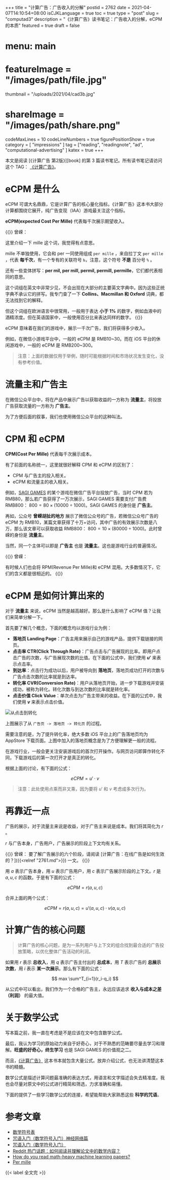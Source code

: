 +++
title = "计算广告：广告收入的分解"
postid = 2762
date = 2021-04-07T14:10:54+08:00
isCJKLanguage = true
toc = true
type = "post"
slug = "computad3"
description = "《计算广告》读书笔记：广告收入的分解，eCPM 的本质"
featured = true
draft = false
# menu: main
# featureImage = "/images/path/file.jpg"
thumbnail = "/uploads/2021/04/cad3b.jpg"
# shareImage = "/images/path/share.png"
codeMaxLines = 10
codeLineNumbers = true
figurePositionShow = true
category = [ "impressions" ]
tag = ["reading", "readingnote", "ad", "computational-advertising" ]
katex = true
+++

本文是阅读 [《计算广告 第2版》][book] 的第 3 篇读书笔记。所有读书笔记请访问这个 TAG： [《计算广告》](/tag/computational-advertising/)。

# eCPM 是什么

eCPM 可谓大名鼎鼎，它是计算广告的核心量化指标。《计算广告》这本书大部分计算都围绕它展开，纯广告变现（IAA）游戏最关注这个指标。

**eCPM(expected Cost Per Mille)** 代表每千次展示期望收入。

{{<alert>}}
曾嵘：

这里介绍一下 mille 这个词，我觉得有点意思。

mille 不单独使用，它会和 per 一同使用组成 `per mille` ，来自拉丁文 `per mīlle` ，代表 **每千次**，有一个专有的关联符号 `‰`，注意，这个符号 **不是** 百分号 `%` 。

还有一些变体拼写：**per mil, per mill, permil, permill, permille**，它们都代表相同的意思。

这个词组在英文中非常少见，不会出现在大部分的主要英文字典中。因为这些正统字典不承认它的拼写。我专门查了一下 **Collins、Macmillan 和 Oxford** 词典，都无法找到它的解释。

但这个词组在欧洲语言中很常用，一般用于表达 **小于 1%** 的数字，例如血液中的酒精浓度。但在英语国家中，一般使用百分比来表达同样的数字。
{{</alert>}}

eCPM 意味着在我们的游戏中，展示一千次广告，我们将获得多少收入。

例如，在微信小游戏平台中，一般的 eCPM 是 RMB10~30。而在 iOS 平台的休闲游戏中，一般的 eCPM 是 RMB200~300。

> 注意：上面的数据仅用于举例，随时可能根据时间和市场状况发生变化，没有参考价值。

# 流量主和广告主

在微信公众平台中，将在产品中展示广告以获取收益的一方称为 **流量主**，将投放广告获取流量的一方称为 **广告主**。

为了方便后面的叙事，我们也使用微信公众平台的这种叫法。

# CPM 和 eCPM

**CPM(Cost Per Mille)** 代表每千次展示成本。

有了前面的名称统一，这里就很好解释 CPM 和 eCPM 的区别了：

- CPM 与广告主的投入相关。
- eCPM 和流量主的收入相关。

例如，[SAGI GAMES](/tag/sagiteam/) 的某个游戏在微信广告平台投放广告，当时 CPM 若为 RMB80，那么若广告获得了一万次展示，SAGI GAMES 需要支付广告费 RMB800： $800 = 80 \times (10000 \div 1000)$。SAGI GAMES 的身份是 **广告主**。

再如，公众号 **曾嵘胡扯的地方** 展示了微信公众号的广告，若微信公众号广告的 eCPM 为 RMB10，某篇文章获得了十万+访问，其中广告的有效展示次数是八万，那么该文章可以获取收益 RMB800： $800 = 10 \times (80000 \div 1000)$。此时曾嵘的身份是 **流量主**。

当然，同一个主体可以即是 **广告主** 也是 **流量主**。这也是游戏行业的普遍情况。

{{<alert>}}
曾嵘：

有时候人们也会将 RPM(Revenue Per Mille)和 eCPM 混用。大多数情况下，它们的含义都是很相近的。
{{</alert>}}

# eCPM 是如何计算出来的

对于 **流量主** 来说，eCPM 当然是越高越好。那么是什么影响了 eCPM 值？让我们来简单分解一下。

首先要了解几个概念，下面的概念均以游戏行业为例：

- **落地页 Landing Page**：广告主用来展示自己的游戏产品，提供下载链接的网页。
- **点击率 CTR(Click Through Rate)**：广告点击与广告展现的比率。即用户点击广告的次数，与广告展现次数的比值。在下面的公式中，我们使用 **$u'$** 来表示点击率。
- **到达率**：点击行为成功以后，用户被导向到 **落地页**，落地页成功打开的次数与广告点击次数的比率就是到达率。
- **转化率 CVR(Conversion Rate)**：用户从落地页开始，进一步下载游戏并安装成功，被称为转化。转化次数与到达次数的比率就是转化率。
- **点击价值 Click Value**：单次点击为广告主带来的收益。在下面的公式中，我们使用 **$v$** 来表示点击价值。

![从点击到转化](/uploads/2021/04/cad3a.jpg)

上图展示了从 `广告页 -> 落地页 -> 转化页` 的过程。

需要注意的是，为了提升转化率，绝大多数 iOS 平台上的广告落地页均为 AppStore 下载页面。上图中加入的落地页概念是为了方便理解更一般的流程。

在游戏行业，一般会更关注安装游戏后的首次打开操作。与网页访问即算作转化不同，下载游戏后的第一次打开才是真正的转化。

根据上面的讨论，有下面的公式：

$$
eCPM = u' \cdot v
$$

> 注意：此处使用点乘而非叉乘，因为要将 $u'$ 和 $v$ 考虑成多次行为。
 
# 再靠近一点

广告的展示，对于流量主来说是收益，对于广告主来说是成本。我们将其简化为 $r$ 。

$r$ 与广告本身，广告用户，广告展示的阶段上下文均有关系。

{{<alert>}}
曾嵘：
要了解广告展示的六个阶段，请阅读 [计算广告：在线广告是如何生效的？]({{<relref "2761.md">}}) 一文。
{{</alert>}}

用 $a$ 表示广告本身，用 $u$ 表示广告用户，用 $c$ 表示广告展示阶段的上下文。$r$ 是 $a, u, c$ 的函数。于是有下面的公式：

$$
eCPM = r(a, u, c)
$$

合并上面的两个公式：

$$
eCPM = r(a, u, c) = u'(a,u,c) \cdot v(a,u,c)
$$

# 计算广告的核心问题

> 计算广告的核心问题，是为一系列用户与上下文的组合找到最合适的广告投放策略，以优化整体广告活动的利润。
 
如果用 $r$ 表示 **总收入**，用 $q$ 表示广告主付出的 **总成本**，用 $T$ 表示广告的 **总展示次数**，用 $i$ 表示 **某一次展示**。那么有下面的公式：

$$
max \sum^T_{i=1}(r_i-q_i)
$$

从公式中可以看出，我们作为一个合格的广告主，永远应该追求 **收入与成本之差（利润）** 的最大值。

# 关于数学公式

写本篇之前，我一直在考虑是不是应该在文中包含数学公式。

最后，我认为学习的原始动力来自于好奇心，对于不熟悉的范畴要尽量去学习和理解。**旺盛的好奇心，终生学习** 也是 SAGI GAMES 的价值观之二。

而且，[《计算广告》](/tag/computational-advertising/) 这本书本就包含大量公式。放弃介绍公式，也无法讲清楚这本书的精髓。

数学公式是描述计算问题最准确的表达方式，用语言和文字描述会失去精准度。我也会尽量对原文中的公式进行精简和筛选，力求准确和易懂。

下面的提供了一些学习数学公式的连接，希望能帮助大家熟悉这些 **科学的咒语**。

# 参考文章

- [数学符号表](https://zh.wikipedia.org/wiki/%E6%95%B0%E5%AD%A6%E7%AC%A6%E5%8F%B7%E8%A1%A8)
- [咒语入门（数学符号入门）神经网络篇](https://zhuanlan.zhihu.com/p/35910329)
- [咒语入门（数学符号入门）](https://zhuanlan.zhihu.com/p/25041293)
- [Reddit 热门话题：如何阅读并理解论文中的数学内容？](https://www.jiqizhixin.com/articles/2017-08-06-5)
- [How do you read math-heavy machine learning papers?](https://www.reddit.com/r/MachineLearning/comments/6rj9r4/d_how_do_you_read_mathheavy_machine_learning/)
- [Per mille](https://en.wikipedia.org/wiki/Per_mille)

{{< label 全文完 >}}